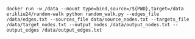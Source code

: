 `docker run -w /data --mount type=bind,source=/${PWD},target=/data erikliu24/random-walk python random_walk.py --edges_file /data/edges.txt --sources_file data/source_nodes.txt --targets_file /data/target_nodes.txt --output_nodes /data/output_nodes.txt --output_edges /data/output_edges.txt`